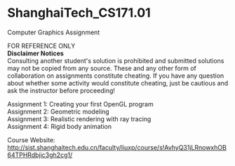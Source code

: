 # ShanghaiTech_CS171.01
Computer Graphics Assignment

FOR REFERENCE ONLY  
**Disclaimer Notices**  
Consulting another student's solution is prohibited and submitted solutions may not be copied from any source. These and any other form of collaboration on assignments constitute cheating. If you have any question about whether some activity would constitute cheating, just be cautious and ask the instructor before proceeding!

Assignment 1: Creating your first OpenGL program  
Assignment 2: Geometric modeling  
Assignment 3: Realistic rendering with ray tracing  
Assignment 4: Rigid body animation  

Course Website: http://sist.shanghaitech.edu.cn/faculty/liuxp/course/s!AvhyQ31jLRnowxhOB64TPHRdbjic3gh2cg1/ 
